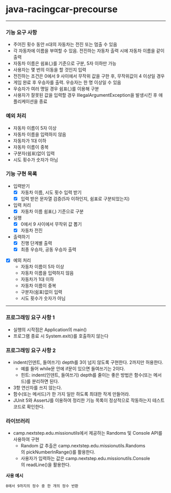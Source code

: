 # java-racingcar-precourse

---
### 기능 요구 사항

- 주어진 횟수 동안 n대의 자동차는 전진 또는 멈출 수 있음
- 각 자동차에 이름을 부여할 수 있음. 전진하는 자동차 출력 시에 자동차 이름을 같이 출력
- 자동차 이름은 쉼표(,)를 기준으로 구분, 5자 이하만 가능
- 사용자는 몇 번의 이동을 할 것인지 입력
- 전진하는 조건은 0에서 9 사이에서 무작위 값을 구한 후, 무작위값이 4 이상일 경우
- 게임 완료 후 우승자를 출력. 우승자는 한 명 이상일 수 있음
- 우승자가 여러 명일 경우 쉼표(,)를 이용해 구분
- 사용자가 잘못된 값을 입력할 경우 IllegalArgumentException을 발생시킨 후 애플리케이션을 종료

### 예외 처리

- 자동차 이름이 5자 이상
- 자동차 이름을 입력하지 않음
- 자동차가 1대 이하
- 자동차 이름이 중복
- 구분자(쉼표)없이 입력
- 시도 횟수가 숫자가 아님

### 기능 구현 목록

- 입력받기
    - [x]  자동차 이름, 시도 횟수 입력 받기
    - [x]  입력 받은 문자열 검증(5자 이하인지, 쉼표로 구분되었는지)
- 입력 처리
    - [x]  자동차 이름 쉼표(,) 기준으로 구분
- 실행
    - [x]  0에서 9 사이에서 무작위 값 뽑기
    - [x]  자동차 전진
- 출력하기
    - [x]  진행 단계별 출력
    - [x]  최종 우승자, 공동 우승자 출력
- [x]  예외 처리
    - 자동차 이름이 5자 이상
    - 자동차 이름을 입력하지 않음
    - 자동차가 1대 이하
    - 자동차 이름이 중복
    - 구분자(쉼표)없이 입력
    - 시도 횟수가 숫자가 아님


---
### 프로그래밍 요구 사항 1

- 실행의 시작점은 Application의 main()
- 프로그램 종료 시 System.exit()를 호출하지 않는다

### 프로그래밍 요구 사항 2

- indent(인덴트, 들여쓰기) depth를 3이 넘지 않도록 구현한다. 2까지만 허용한다.
    - 예를 들어 while문 안에 if문이 있으면 들여쓰기는 2이다.
    - 힌트: indent(인덴트, 들여쓰기) depth를 줄이는 좋은 방법은 함수(또는 메서드)를 분리하면 된다.
- 3항 연산자를 쓰지 않는다.
- 함수(또는 메서드)가 한 가지 일만 하도록 최대한 작게 만들어라.
- JUnit 5와 AssertJ를 이용하여 정리한 기능 목록이 정상적으로 작동하는지 테스트 코드로 확인한다.

### 라이브러리

- camp.nextstep.edu.missionutils에서 제공하는 Randoms 및 Console API를 사용하여 구현
    - Random 값 추출은 camp.nextstep.edu.missionutils.Randoms의 pickNumberInRange()를 활용한다.
    - 사용자가 입력하는 값은 camp.nextstep.edu.missionutils.Console의 readLine()을 활용한다.

**사용 예시**
````
0에서 9까지의 정수 중 한 개의 정수 반환
